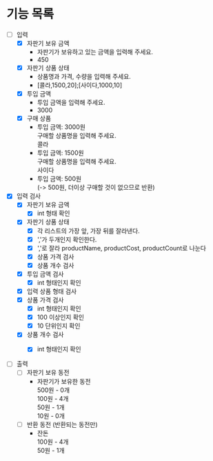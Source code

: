 # 기능 목록

- [ ] 입력
  - [x] 자판기 보유 금액
    - 자판기가 보유하고 있는 금액을 입력해 주세요.
    - 450
  - [x] 자판기 상품 상태
    - 상품명과 가격, 수량을 입력해 주세요.   
    - [콜라,1500,20];[사이다,1000,10]
  - [x] 투입 금액
    - 투입 금액을 입력해 주세요.
    - 3000
  - [x] 구매 상품
    - 투입 금액: 3000원   
      구매할 상품명을 입력해 주세요.   
      콜라   
    - 투입 금액: 1500원   
      구매할 상품명을 입력해 주세요.   
      사이다   
    - 투입 금액: 500원   
      (-> 500원, 더이상 구매할 것이 없으므로 반환)

- [x] 입력 검사
    - [x] 자판기 보유 금액
        - [x] int 형태 확인
    - [x] 자판기 상품 상태
        - [x] 각 리스트의 가장 앞, 가장 뒤를 잘라낸다.
        - [x] ','가 두개인지 확인한다.
        - [x] ','로 잘라 productName, productCost, productCount로 나눈다
        - [x] 상품 가격 검사
        - [x] 상품 개수 검사
    - [x] 투입 금액 검사 
        - [x] int 형태인지 확인
    - [x] 입력 상품 형태 검사
    - [x] 상품 가격 검사
        - [x] int 형태인지 확인
        - [x] 100 이상인지 확인
        - [x] 10 단위인지 확인
    - [x] 상품 개수 검사
        - [x] int 형태인지 확인
    

- [ ] 출력
  - [ ] 자판기 보유 동전  
    - 자판기가 보유한 동전   
      500원 - 0개   
      100원 - 4개   
      50원 - 1개   
      10원 - 0개   
  - [ ] 반환 동전 (반환되는 동전만)
    - 잔돈   
      100원 - 4개   
      50원 - 1개   
